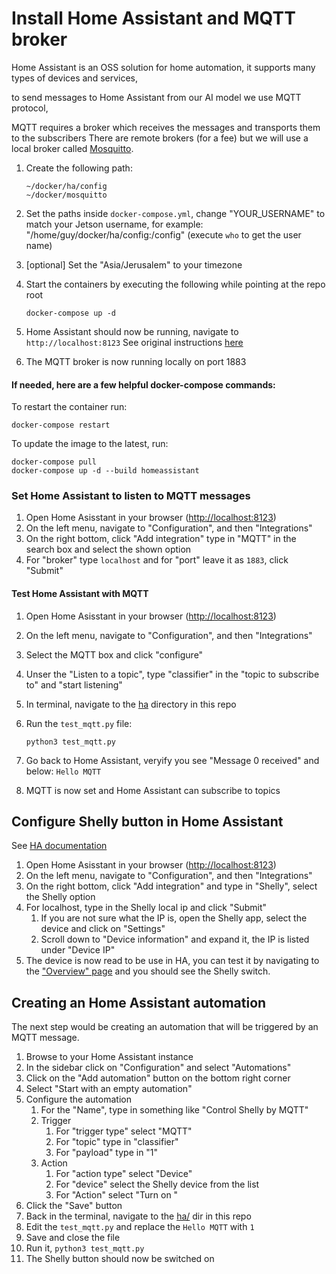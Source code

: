 # Install Home Assistant and MQTT broker
Home Assistant is an OSS solution for home automation, it supports many types of devices and services,

to send messages to Home Assistant from our AI model we use MQTT protocol,

MQTT requires a broker which receives the messages and transports them to the subscribers
There are remote brokers (for a fee) but we will use a local broker called [Mosquitto](https://mosquitto.org/).
1. Create the following path:
    ```
    ~/docker/ha/config
    ~/docker/mosquitto
    ```

2. Set the paths inside `docker-compose.yml`, change "YOUR_USERNAME" to match your Jetson username, for example: "/home/guy/docker/ha/config:/config" (execute `who` to get the user name)
3. [optional] Set the "Asia/Jerusalem" to your timezone
4. Start the containers by executing the following while pointing at the repo root
    ```
    docker-compose up -d
    ```
5. Home Assistant should now be running, navigate to `http://localhost:8123`
See original instructions [here](https://www.home-assistant.io/docs/installation/docker/#docker-compose)
6. The MQTT broker is now running locally on port 1883

#### If needed, here are a few helpful docker-compose commands:

To restart the container run:

    docker-compose restart

To update the image to the latest, run:

    docker-compose pull
    docker-compose up -d --build homeassistant

### Set Home Assistant to listen to MQTT messages
1. Open Home Asisstant in your browser ([http://localhost:8123](http://localhost:8123))
2. On the left menu, navigate to "Configuration", and then "Integrations"
3. On the right bottom, click "Add integration" type in "MQTT" in the search box and select the shown option
4. For "broker" type `localhost` and for "port" leave it as `1883`, click "Submit"

#### Test Home Assistant with MQTT
1. Open Home Asisstant in your browser ([http://localhost:8123](http://localhost:8123))
2. On the left menu, navigate to "Configuration", and then "Integrations"
3. Select the MQTT box and click "configure"
4. Unser the "Listen to a topic", type "classifier" in the "topic to subscribe to" and "start listening"
5. In terminal, navigate to the [ha](ha/) directory in this repo
6. Run the `test_mqtt.py` file:

    ```
    python3 test_mqtt.py
    ```
7. Go back to Home Assistant, veryify you see "Message 0 received" and below: `Hello MQTT`
8. MQTT is now set and Home Assistant can subscribe to topics

## Configure Shelly button in Home Assistant
See [HA documentation](https://www.home-assistant.io/integrations/shelly/)
1. Open Home Asisstant in your browser ([http://localhost:8123](http://localhost:8123))
2. On the left menu, navigate to "Configuration", and then "Integrations"
3. On the right bottom, click "Add integration" and type in "Shelly", select the Shelly option
4. For localhost, type in the Shelly local ip and click "Submit"
    1. If you are not sure what the IP is, open the Shelly app, select the device and click on "Settings"
    2. Scroll down to "Device information" and expand it, the IP is listed under "Device IP"
7. The device is now read to be use in HA, you can test it by navigating to the ["Overview" page](http://localhost:8123/lovelace/default_view) and you should see the Shelly switch.

## Creating an Home Assistant automation
The next step would be creating an automation that will be triggered by an MQTT message.
1. Browse to your Home Assistant instance
2. In the sidebar click on "Configuration" and select "Automations"
3. Click on the "Add automation" button on the bottom right corner
4. Select "Start with an empty automation"
6. Configure the automation
    1. For the "Name", type in something like "Control Shelly by MQTT"
    2. Trigger
        1. For "trigger type" select "MQTT"
        2. For "topic" type in "classifier"
        3.  For "payload" type in "1"
    3. Action
        1. For "action type" select "Device"
        2. For "device" select the Shelly device from the list
        3. For "Action" select "Turn on <shelly device name>"
7. Click the "Save" button
8. Back in the terminal, navigate to the [ha/](ha/) dir in this repo
9. Edit the `test_mqtt.py` and replace the `Hello MQTT` with `1`
10. Save and close the file
11. Run it, `python3 test_mqtt.py`
12. The Shelly button should now be switched on
